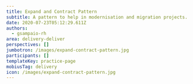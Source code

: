 ```yaml
---
title: Expand and Contract Pattern
subtitle: A pattern to help in modernisation and migration projects.
date: 2020-07-23T05:12:29.611Z
authors:
  - gsampaio-rh
area: delivery-deliver
perspectives: []
jumbotron: /images/expand-contract-pattern.jpg
participants: []
templateKey: practice-page
mobiusTag: delivery
icon: /images/expand-contract-pattern.jpg
---
```

